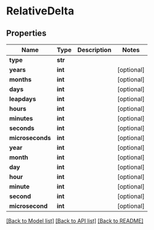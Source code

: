 # RelativeDelta

## Properties
Name | Type | Description | Notes
------------ | ------------- | ------------- | -------------
**type** | **str** |  | 
**years** | **int** |  | [optional] 
**months** | **int** |  | [optional] 
**days** | **int** |  | [optional] 
**leapdays** | **int** |  | [optional] 
**hours** | **int** |  | [optional] 
**minutes** | **int** |  | [optional] 
**seconds** | **int** |  | [optional] 
**microseconds** | **int** |  | [optional] 
**year** | **int** |  | [optional] 
**month** | **int** |  | [optional] 
**day** | **int** |  | [optional] 
**hour** | **int** |  | [optional] 
**minute** | **int** |  | [optional] 
**second** | **int** |  | [optional] 
**microsecond** | **int** |  | [optional] 

[[Back to Model list]](../README.md#documentation-for-models) [[Back to API list]](../README.md#documentation-for-api-endpoints) [[Back to README]](../README.md)


